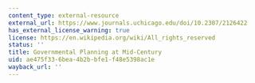 ```yaml
---
content_type: external-resource
external_url: https://www.journals.uchicago.edu/doi/10.2307/2126422
has_external_license_warning: true
license: https://en.wikipedia.org/wiki/All_rights_reserved
status: ''
title: Governmental Planning at Mid-Century
uid: ae475f33-6bea-4b2b-bfe1-f48e5398ac1e
wayback_url: ''
---
```

